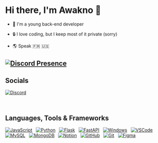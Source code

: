 # Hi there, I'm **Awakno** 👋

- 🌟 I'm a young back-end developer 

- 🔒 I love coding, but I keep most of it private (sorry)

- 🌎 Speak 🇫🇷 🇺🇸

[![Discord Presence](https://lanyard.cnrad.dev/api/1120654551331131452?idleMessage=I'm%20sleeping&theme=dark&showDisplayName=true)](https://discord.com/users/1120654551331131452)
---

## Socials

[![Discord](https://skillicons.dev/icons?i=discord)](https://awabot.xyz/support)

&nbsp;

## Languages, Tools & Frameworks

[![JavaScript](https://skillicons.dev/icons?i=javascript)](https://javascript.com)
&nbsp;
[![Python](https://skillicons.dev/icons?i=python)](https://python.org/)
&nbsp;
[![Flask](https://skillicons.dev/icons?i=flask)](https://flask.palletsprojects.com/en/3.0.x/)
&nbsp;
[![FastAPI](https://skillicons.dev/icons?i=fastapi)](https://fastapi.tiangolo.com/)
&nbsp;
[![Windows](https://skillicons.dev/icons?i=windows)](https://www.microsoft.com/en-US/windows)
&nbsp;
[![VSCode](https://skillicons.dev/icons?i=vscode)](https://code.visualstudio.com)
&nbsp;
<br>
[![MySQL](https://skillicons.dev/icons?i=mysql)](https://mysql.com/)
&nbsp;
[![MongoDB](https://skillicons.dev/icons?i=mongodb)](https://mongodb.com/)
&nbsp;
[![Notion](https://skillicons.dev/icons?i=notion)](https://notion.so/)
&nbsp;
[![GitHub](https://skillicons.dev/icons?i=github)](https://github.com)
&nbsp;
[![Git](https://skillicons.dev/icons?i=git)](https://git-scm.com/)
&nbsp;
[![Figma](https://skillicons.dev/icons?i=figma)](https://figma.com/)
&nbsp;
